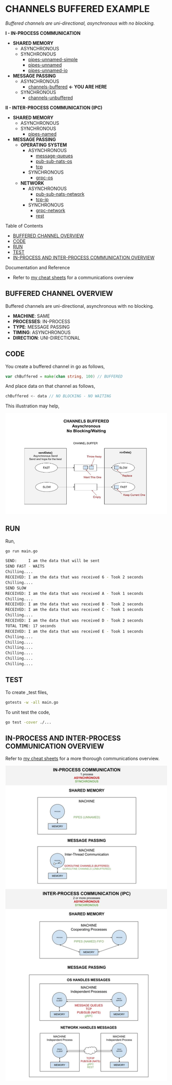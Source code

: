 # CHANNELS BUFFERED EXAMPLE

_Buffered channels are uni-directional, asynchronous with no blocking._

**I - IN-PROCESS COMMUNICATION**

* **SHARED MEMORY**
  * ASYNCHRONOUS
  * SYNCHRONOUS
    * [pipes-unnamed-simple](https://github.com/JeffDeCola/my-go-examples/tree/master/in-process-communication/shared-memory/synchronous/pipes-unnamed-simple)
    * [pipes-unnamed](https://github.com/JeffDeCola/my-go-examples/tree/master/in-process-communication/shared-memory/synchronous/pipes-unnamed)
    * [pipes-unnamed-io](https://github.com/JeffDeCola/my-go-examples/tree/master/in-process-communication/shared-memory/synchronous/pipes-unnamed-io)
* **MESSAGE PASSING**
  * ASYNCHRONOUS
    * [channels-buffered](https://github.com/JeffDeCola/my-go-examples/tree/master/in-process-communication/message-passing/asynchronous/channels-buffered)
      **<- YOU ARE HERE**
  * SYNCHRONOUS
    * [channels-unbuffered](https://github.com/JeffDeCola/my-go-examples/tree/master/in-process-communication/message-passing/synchronous/channels-unbuffered)

**II - INTER-PROCESS COMMUNICATION (IPC)**

* **SHARED MEMORY**
  * ASYNCHRONOUS
  * SYNCHRONOUS
    * [pipes-named](https://github.com/JeffDeCola/my-go-examples/tree/master/inter-process-communication-ipc/shared-memory/synchronous/pipes-named)
* **MESSAGE PASSING**
  * **OPERATING SYSTEM**
    * ASYNCHRONOUS
      * [message-queues](https://github.com/JeffDeCola/my-go-examples/tree/master/inter-process-communication-ipc/message-passing/operating-system/asynchronous/message-queues)
      * [pub-sub-nats-os](https://github.com/JeffDeCola/my-go-examples/tree/master/inter-process-communication-ipc/message-passing/operating-system/asynchronous/pub-sub-nats-os)
      * [tcp](https://github.com/JeffDeCola/my-go-examples/tree/master/inter-process-communication-ipc/message-passing/operating-system/asynchronous/tcp)
    * SYNCHRONOUS
      * [grpc-os](https://github.com/JeffDeCola/my-go-examples/tree/master/inter-process-communication-ipc/message-passing/operating-system/synchronous/grpc-os)
  * **NETWORK**
    * ASYNCHRONOUS
      * [pub-sub-nats-network](https://github.com/JeffDeCola/my-go-examples/tree/master/inter-process-communication-ipc/message-passing/network/asynchronous/pub-sub-nats-network)
      * [tcp-ip](https://github.com/JeffDeCola/my-go-examples/tree/master/inter-process-communication-ipc/message-passing/network/asynchronous/tcp-ip)
    * SYNCHRONOUS
      * [grpc-network](https://github.com/JeffDeCola/my-go-examples/tree/master/inter-process-communication-ipc/message-passing/network/synchronous/grpc-network)
      * [rest](https://github.com/JeffDeCola/my-go-examples/tree/master/inter-process-communication-ipc/message-passing/network/synchronous/rest)

Table of Contents

* [BUFFERED CHANNEL OVERVIEW](https://github.com/JeffDeCola/my-go-examples/tree/master/in-process-communication/message-passing/asynchronous/channels-buffered#buffered-channel-overview)
* [CODE](https://github.com/JeffDeCola/my-go-examples/tree/master/in-process-communication/message-passing/asynchronous/channels-buffered#code)
* [RUN](https://github.com/JeffDeCola/my-go-examples/tree/master/in-process-communication/message-passing/asynchronous/channels-buffered#run)
* [TEST](https://github.com/JeffDeCola/my-go-examples/tree/master/in-process-communication/message-passing/asynchronous/channels-buffered#test)
* [IN-PROCESS AND INTER-PROCESS COMMUNICATION OVERVIEW](https://github.com/JeffDeCola/my-go-examples/tree/master/in-process-communication/message-passing/asynchronous/channels-buffered#in-process-and-inter-process-communication-overview)

Documentation and Reference

* Refer to
  [my cheat sheets](https://github.com/JeffDeCola/my-cheat-sheets/tree/master/software/development/software-architectures/communication/in-process-and-inter-process-communications-ipc-overview-cheat-sheet)
  for a communications overview

## BUFFERED CHANNEL OVERVIEW

Buffered channels are uni-directional, asynchronous with no blocking.

* **MACHINE**: SAME
* **PROCESSES**: IN-PROCESS
* **TYPE**: MESSAGE PASSING
* **TIMING**: ASYNCHRONOUS
* **DIRECTION**: UNI-DIRECTIONAL

## CODE

You create a buffered channel in go as follows,

```go
var chBuffered = make(chan string, 100) // BUFFERED
```

And place data on that channel as follows,

```go
chBuffered <- data // NO BLOCKING - NO WAITING
```

This illustration  may help,

![IMAGE - channels-buffered.jpg - IMAGE](../../../../docs/pics/in-process-communication/channels-buffered.jpg)

## RUN

Run,

```bash
go run main.go
```

```bash
SEND:     I am the data that will be sent
SEND FAST - WAITS
Chilling....
RECEIVED: I am the data that was received 6 - Took 2 seconds
Chilling....
SEND SLOW
RECEIVED: I am the data that was received A - Took 1 seconds
Chilling....
RECEIVED: I am the data that was received B - Took 2 seconds
RECEIVED: I am the data that was received C - Took 1 seconds
Chilling....
RECEIVED: I am the data that was received D - Took 2 seconds
TOTAL TIME: 17 seconds
RECEIVED: I am the data that was received E - Took 1 seconds
Chilling....
Chilling....
Chilling....
Chilling....
Chilling....
Chilling....
```

## TEST

To create _test files,

```bash
gotests -w -all main.go
```

To unit test the code,

```bash
go test -cover ./...
```

## IN-PROCESS AND INTER-PROCESS COMMUNICATION OVERVIEW

Refer to
[my cheat sheets](https://github.com/JeffDeCola/my-cheat-sheets/tree/master/software/development/software-architectures/communication/in-process-and-inter-process-communications-ipc-overview-cheat-sheet)
for a more thorough communications overview.

![IMAGE - in-process-and-inter-process-communication.jpg - IMAGE](https://github.com/JeffDeCola/my-cheat-sheets/blob/master/docs/pics/in-process-and-inter-process-communication.jpg)
